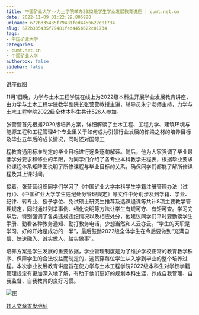 ```yaml
---
title: 中国矿业大学->力土学院举办2022级学生学业发展教育讲座 | cumt.net.cn
date: 2022-11-09 01:22:29.805980
urlname: 672b335435f79481fed445b622c01734
slug: 672b335435f79481fed445b622c01734
tags: 
- 中国矿业大学
categories:
- cumt.net.cn
- 中国矿业大学
authorbox: false
sidebar: false
---
```

讲座截图

11月1日晚，力学与土木工程学院在线上为2022级本科生开展学业发展教育讲座，由力学与土木工程学院教学副院长张营营教授主讲，辅导员朱宁老师主持，力学与土木工程学院2022级全体本科生共计526人参加。

张营营首先根据2020版培养方案，详细解读了土木工程、工程力学、建筑环境与能源工程和工程管理4个专业里关于如何成为引领行业发展的栋梁之材的培养目标及毕业五年后的成长情况，同时还对国际工
<!--more-->
程教育通用标准制定的毕业目标进行逐条逐句解读。随后，他为大家强调了毕业最低学分要求和修业的年限，为同学们介绍了各专业本科教学进程表，根据毕业要求和课程体系矩阵图说明了所修课程与毕业目标的关系，确保同学们都能了解所修课程及其上课时间。

接着，张营营组织同学们学习了《中国矿业大学本科学生学籍注册管理办法（试行）》、《中国矿业大学学生违纪处分管理规定》等文件中分别涉及到学籍、学业、纪律、转专业、授予学位、免试硕士研究生推荐及选课退课等共计8项主要教学管理规定，同时通过列举事例、细化说明等方法让学生有规可守、有矩可查。学习完毕后，特别强调了各类违规违纪情况以及相应处分，他建议同学们平时要勤读学生手册、勤看各种教务通知、勤打教务电话，少想当然和人云亦云。“学生的天职是学习，好的开始是成功的一半”，最后鼓励2022级全体学生在今后要做到“充满自信、快速融入、诚实做人、踏实做事”。

培养方案是学生发展的重要依据，学业管理制度是为了维护学校正常的教育教学秩序、保障学生的合法权益而制定的，这贯穿每位学生从入学到毕业的整个培养过程。本次学业发展教育讲座旨在使力学与土木工程学院2022级本科生对学校学籍管理规定有更加深入地了解，有助于他们更好的规划本科生涯，养成自我管理、自我监督、自我教育的良好习惯。

![图](http://xwzx.cumt.edu.cn/_upload/article/images/68/ba/357c275d43e8a996ec2eb9c827ee/d000b626-4662-4b5b-993c-adfcd9864ce7.png)

[转入文章首发地址](http://xwzx.cumt.edu.cn/b4/84/c523a636036/page.htm)